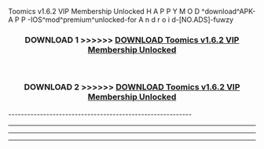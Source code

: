  Toomics v1.6.2 VIP Membership Unlocked  H A P P Y M O D ^download^APK- A P P -IOS^mod^premium^unlocked-for A n d r o i d-[NO.ADS]-fuwzy



<div align="center">

<h3>DOWNLOAD 1 >>>>>> <a href="https://en-mod.web.app/?en= Toomics v1.6.2 VIP Membership Unlocked ">DOWNLOAD Toomics v1.6.2 VIP Membership Unlocked  </a></h3><br>

<h3>DOWNLOAD 2 >>>>>> <a href="https://en-mod.web.app/?en= Toomics v1.6.2 VIP Membership Unlocked ">DOWNLOAD Toomics v1.6.2 VIP Membership Unlocked  </a></h3>

</div>
----------------------------------------------------------

----------------------------------------------------------

----------------------------------------------------------

----------------------------------------------------------



